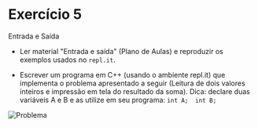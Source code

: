 # Exercício 5 

Entrada e Saída

   + Ler material "Entrada e saída" (Plano de Aulas) e reproduzir os exemplos usados no `repl.it`.


   + Escrever um programa em C++ (usando o ambiente repl.it) que implementa o problema apresentado a seguir (Leitura de dois valores inteiros e impressão em tela do resultado da soma). Dica: declare duas variáveis A e B e as utilize em seu programa:  `int A;  int B;` 

![Problema](figs/ILP-ProblemaBasico01.png)


